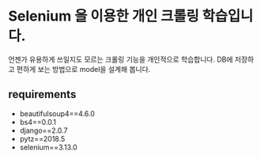 # Selenium 을 이용한 개인 크롤링 학습입니다.
언젠가 유용하게 쓰일지도 모르는 크롤링 기능을 개인적으로 학습합니다.
DB에 저장하고 편하게 보는 방법으로 model을 설계해 봅니다.

## requirements
- beautifulsoup4==4.6.0
- bs4==0.0.1
- django==2.0.7
- pytz==2018.5
- selenium==3.13.0

